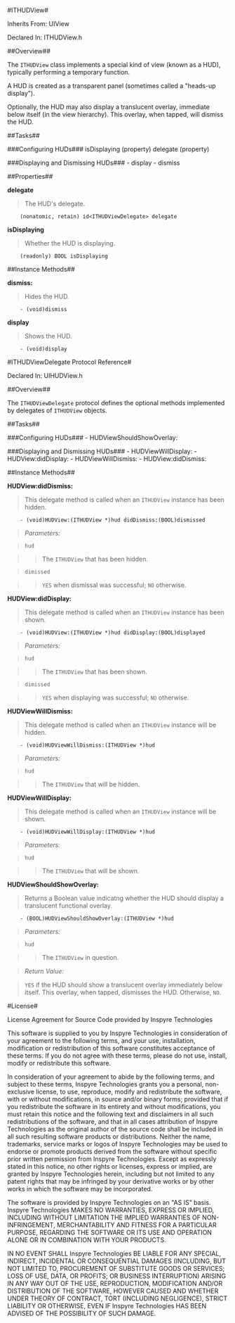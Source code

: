 #ITHUDView#



Inherits From:    UIView

Declared In:      ITHUDView.h


##Overview##

The `ITHUDView` class implements a special kind of view (known as a HUD), typically performing a temporary function.

A HUD is created as a transparent panel (sometimes called a "heads-up display").

Optionally, the HUD may also display a translucent overlay, immediate below itself (in the view hierarchy). This overlay, when tapped, will dismiss the HUD.


##Tasks##

###Configuring HUDs###
    isDisplaying (property)
    delegate     (property)

###Displaying and Dismissing HUDs###
    - display
    - dismiss

##Properties##

**delegate**

>The HUD's delegate.

        (nonatomic, retain) id<ITHUDViewDelegate> delegate
        
**isDisplaying**

>Whether the HUD is displaying.

        (readonly) BOOL isDisplaying

##Instance Methods##

**dismiss:**

>Hides the HUD.

        - (void)dismiss

**display**

>Shows the HUD.

        - (void)display

#ITHUDViewDelegate Protocol Reference#



Declared In:      UIHUDView.h


##Overview##

The `ITHUDViewDelegate` protocol defines the optional methods implemented by delegates of `ITHUDView` objects. 

##Tasks##

###Configuring HUDs###
    - HUDViewShouldShowOverlay:
    
###Displaying and Dismissing HUDs###
    - HUDViewWillDisplay:
    - HUDView:didDisplay:
    - HUDViewWillDismiss:
    - HUDView:didDismiss:

##Instance Methods##

**HUDView:didDismiss:**

>This delegate method is called when an `ITHUDView` instance has been hidden.

        - (void)HUDView:(ITHUDView *)hud didDismiss:(BOOL)dismissed

>*Parameters:*

>`hud`

>>The `ITHUDView` that has been hidden.

>`dimissed`

>>`YES` when dismissal was successful; `NO` otherwise.

**HUDView:didDisplay:**

>This delegate method is called when an `ITHUDView` instance has been shown.

        - (void)HUDView:(ITHUDView *)hud didDisplay:(BOOL)displayed

>*Parameters:*

>`hud`

>>The `ITHUDView` that has been shown.

>`dimissed`

>>`YES` when displaying was successful; `NO` otherwise.

**HUDViewWillDismiss:**

>This delegate method is called when an `ITHUDView` instance will be hidden.

        - (void)HUDViewWillDismiss:(ITHUDView *)hud

>*Parameters:*

>`hud`

>>The `ITHUDView` that will be hidden.

**HUDViewWillDisplay:**

>This delegate method is called when an `ITHUDView` instance will be shown.

        - (void)HUDViewWillDisplay:(ITHUDView *)hud

>*Parameters:*

>`hud`

>>The `ITHUDView` that will be shown.

**HUDViewShouldShowOverlay:**

>Returns a Boolean value indicatng whether the HUD should display a translucent functional overlay.

        - (BOOL)HUDViewShouldShowOverlay:(ITHUDView *)hud

>*Parameters:*

>`hud`

>>The `ITHUDView` in question.

>*Return Value:*

>`YES` if the HUD should show a translucent overlay immediately below itself. This overlay, when tapped, dismisses the HUD. Otherwise, `NO`.

#License#

License Agreement for Source Code provided by Inspyre Technologies

This software is supplied to you by Inspyre Technologies in consideration of your agreement to the following terms, and your use, installation, modification or redistribution of this software constitutes acceptance of these terms. If you do not agree with these terms, please do not use, install, modify or redistribute this software.

In consideration of your agreement to abide by the following terms, and subject to these terms, Inspyre Technologies grants you a personal, non-exclusive license, to use, reproduce, modify and redistribute the software, with or without modifications, in source and/or binary forms; provided that if you redistribute the software in its entirety and without modifications, you must retain this notice and the following text and disclaimers in all such redistributions of the software, and that in all cases attribution of Inspyre Technologies as the original author of the source code shall be included in all such resulting software products or distributions. Neither the name, trademarks, service marks or logos of Inspyre Technologies may be used to endorse or promote products derived from the software without specific prior written permission from Inspyre Technologies. Except as expressly stated in this notice, no other rights or licenses, express or implied, are granted by Inspyre Technologies herein, including but not limited to any patent rights that may be infringed by your derivative works or by other works in which the software may be incorporated.

The software is provided by Inspyre Technologies on an "AS IS" basis. Inspyre Technologies MAKES NO WARRANTIES, EXPRESS OR IMPLIED, INCLUDING WITHOUT LIMITATION THE IMPLIED WARRANTIES OF NON-INFRINGEMENT, MERCHANTABILITY AND FITNESS FOR A PARTICULAR PURPOSE, REGARDING THE SOFTWARE OR ITS USE AND OPERATION ALONE OR IN COMBINATION WITH YOUR PRODUCTS.

IN NO EVENT SHALL Inspyre Technologies BE LIABLE FOR ANY SPECIAL, INDIRECT, INCIDENTAL OR CONSEQUENTIAL DAMAGES (INCLUDING, BUT NOT LIMITED TO, PROCUREMENT OF SUBSTITUTE GOODS OR SERVICES; LOSS OF USE, DATA, OR PROFITS; OR BUSINESS INTERRUPTION) ARISING IN ANY WAY OUT OF THE USE, REPRODUCTION, MODIFICATION AND/OR DISTRIBUTION OF THE SOFTWARE, HOWEVER CAUSED AND WHETHER UNDER THEORY OF CONTRACT, TORT (INCLUDING NEGLIGENCE), STRICT LIABILITY OR OTHERWISE, EVEN IF Inspyre Technologies HAS BEEN ADVISED OF THE POSSIBILITY OF SUCH DAMAGE.